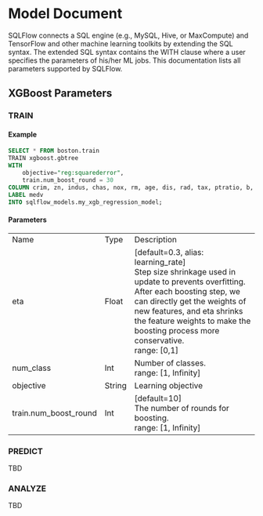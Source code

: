 # Model Document

SQLFlow connects a SQL engine (e.g., MySQL, Hive, or MaxCompute) and TensorFlow and other machine learning toolkits by extending the SQL syntax. The extended SQL syntax contains the WITH clause where a user specifies the parameters of his/her ML jobs. This documentation lists all parameters supported by SQLFlow.

## XGBoost Parameters

### TRAIN

#### Example

```SQL
SELECT * FROM boston.train
TRAIN xgboost.gbtree
WITH
    objective="reg:squarederror",
    train.num_boost_round = 30
COLUMN crim, zn, indus, chas, nox, rm, age, dis, rad, tax, ptratio, b, lstat
LABEL medv
INTO sqlflow_models.my_xgb_regression_model;
```

#### Parameters

<table>
<tr>
	<td>Name</td>
	<td>Type</td>
	<td>Description</td>
</tr>
<tr>
	<td>eta</td>
	<td>Float</td>
	<td>[default=0.3, alias: learning_rate]<br>Step size shrinkage used in update to prevents overfitting. After each boosting step, we can directly get the weights of new features, and eta shrinks the feature weights to make the boosting process more conservative.<br>range: [0,1]</td>
</tr>
<tr>
	<td>num_class</td>
	<td>Int</td>
	<td>Number of classes.<br>range: [1, Infinity]</td>
</tr>
<tr>
	<td>objective</td>
	<td>String</td>
	<td>Learning objective</td>
</tr>
<tr>
	<td>train.num_boost_round</td>
	<td>Int</td>
	<td>[default=10]<br>The number of rounds for boosting.<br>range: [1, Infinity]</td>
</tr>
</table>

### PREDICT

TBD

### ANALYZE

TBD

